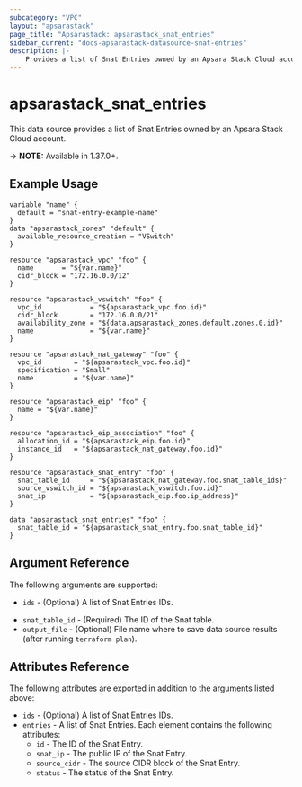 ```yaml
---
subcategory: "VPC"
layout: "apsarastack"
page_title: "Apsarastack: apsarastack_snat_entries"
sidebar_current: "docs-apsarastack-datasource-snat-entries"
description: |-
    Provides a list of Snat Entries owned by an Apsara Stack Cloud account.
---
```


# apsarastack\_snat\_entries

This data source provides a list of Snat Entries owned by an Apsara Stack Cloud account.

-> **NOTE:** Available in 1.37.0+.

## Example Usage

```
variable "name" {
  default = "snat-entry-example-name"
}
data "apsarastack_zones" "default" {
  available_resource_creation = "VSwitch"
}

resource "apsarastack_vpc" "foo" {
  name       = "${var.name}"
  cidr_block = "172.16.0.0/12"
}

resource "apsarastack_vswitch" "foo" {
  vpc_id            = "${apsarastack_vpc.foo.id}"
  cidr_block        = "172.16.0.0/21"
  availability_zone = "${data.apsarastack_zones.default.zones.0.id}"
  name              = "${var.name}"
}

resource "apsarastack_nat_gateway" "foo" {
  vpc_id        = "${apsarastack_vpc.foo.id}"
  specification = "Small"
  name          = "${var.name}"
}

resource "apsarastack_eip" "foo" {
  name = "${var.name}"
}

resource "apsarastack_eip_association" "foo" {
  allocation_id = "${apsarastack_eip.foo.id}"
  instance_id   = "${apsarastack_nat_gateway.foo.id}"
}

resource "apsarastack_snat_entry" "foo" {
  snat_table_id     = "${apsarastack_nat_gateway.foo.snat_table_ids}"
  source_vswitch_id = "${apsarastack_vswitch.foo.id}"
  snat_ip           = "${apsarastack_eip.foo.ip_address}"
}

data "apsarastack_snat_entries" "foo" {
  snat_table_id = "${apsarastack_snat_entry.foo.snat_table_id}"
}
```

## Argument Reference

The following arguments are supported:

* `ids` - (Optional) A list of Snat Entries IDs.
<!--* `snat_ip` - (Optional) The public IP of the Snat Entry.
* `source_cidr` - (Optional) The source CIDR block of the Snat Entry.-->
* `snat_table_id` - (Required) The ID of the Snat table.
* `output_file` - (Optional) File name where to save data source results (after running `terraform plan`).

## Attributes Reference

The following attributes are exported in addition to the arguments listed above:

* `ids` - (Optional) A list of Snat Entries IDs.
* `entries` - A list of Snat Entries. Each element contains the following attributes:
  * `id` - The ID of the Snat Entry.
  * `snat_ip` - The public IP of the Snat Entry.
  * `source_cidr` - The source CIDR block of the Snat Entry.
  * `status` - The status of the Snat Entry.

